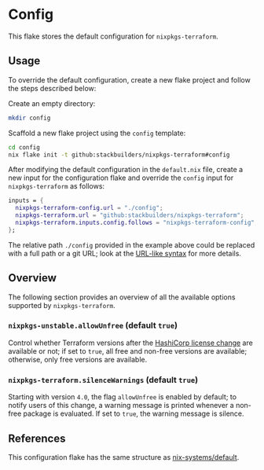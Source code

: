 # Config

This flake stores the default configuration for `nixpkgs-terraform`.

## Usage

To override the default configuration, create a new flake project and follow
the steps described below:

Create an empty directory:

```sh
mkdir config
```

Scaffold a new flake project using the `config` template:

```sh
cd config
nix flake init -t github:stackbuilders/nixpkgs-terraform#config
```

After modifying the default configuration in the `default.nix` file, create a
new input for the configuration flake and override the `config` input for
`nixpkgs-terraform` as follows:

```nix
inputs = {
  nixpkgs-terraform-config.url = "./config";
  nixpkgs-terraform.url = "github:stackbuilders/nixpkgs-terraform";
  nixpkgs-terraform.inputs.config.follows = "nixpkgs-terraform-config";
};
```

The relative path `./config` provided in the example above could be replaced
with a full path or a git URL; look at the [URL-like
syntax](https://nixos.org/manual/nix/stable/command-ref/new-cli/nix3-flake.html#url-like-syntax)
for more details.

## Overview

The following section provides an overview of all the available options
supported by `nixpkgs-terraform`.

### `nixpkgs-unstable.allowUnfree` (default `true`)

Control whether Terraform versions after the [HashiCorp license
change](https://www.hashicorp.com/blog/hashicorp-adopts-business-source-license)
are available or not; if set to `true`, all free and non-free versions are
available; otherwise, only free versions are available.

### `nixpkgs-terraform.silenceWarnings` (default `true`)

Starting with version `4.0`, the flag `allowUnfree` is enabled by default; to
notify users of this change, a warning message is printed whenever a non-free
package is evaluated. If set to `true`, the warning message is silence.

## References

This configuration flake has the same structure as
[nix-systems/default](https://github.com/nix-systems/default).
